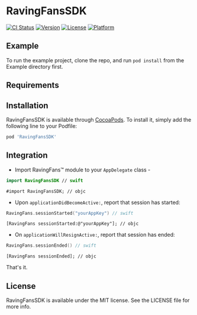 # RavingFansSDK

[![CI Status](http://img.shields.io/travis/ko0f/RavingFansSDK.svg?style=flat)](https://travis-ci.org/ko0f/RavingFansSDK)
[![Version](https://img.shields.io/cocoapods/v/RavingFansSDK.svg?style=flat)](http://cocoapods.org/pods/RavingFansSDK)
[![License](https://img.shields.io/cocoapods/l/RavingFansSDK.svg?style=flat)](http://cocoapods.org/pods/RavingFansSDK)
[![Platform](https://img.shields.io/cocoapods/p/RavingFansSDK.svg?style=flat)](http://cocoapods.org/pods/RavingFansSDK)

## Example

To run the example project, clone the repo, and run `pod install` from the Example directory first.

## Requirements

## Installation

RavingFansSDK is available through [CocoaPods](http://cocoapods.org). To install
it, simply add the following line to your Podfile:

```ruby
pod 'RavingFansSDK'
```

## Integration

* Import RavingFans™ module to your `AppDelegate` class -
```swift
import RavingFansSDK // swift
```
```objective
#import RavingFansSDK; // objc
```

* Upon `applicationDidBecomeActive:`, report that session has started:
```swift
RavingFans.sessionStarted("yourAppKey") // swift
```
```objective
[RavingFans sessionStarted:@"yourAppKey"]; // objc
```

* On `applicationWillResignActive:`, report that session has ended:
```swift
RavingFans.sessionEnded() // swift
```
```objective
[RavingFans sessionEnded]; // objc
```

That's it.

## License

RavingFansSDK is available under the MIT license. See the LICENSE file for more info.
